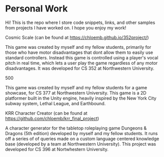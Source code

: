 # Personal Work
Hi! This is the repo where I store code snippets, links, and other samples from projects I have worked on. I hope you enjoy my work!

Cosmic Scale (can be found at https://chloemb.github.io/352project/)

This game was created by myself and my fellow students, primarily for those who have motor disadvantages that dont allow them to easily use standard controllers. Instead this game is controlled using a player's vocal pitch in real time, which lets a user play the game regardless of any motor disadvantages. It was developed for CS 352 at Northwestern University.

500 

This game was created by myself and my fellow students for a game showcase, for CS 377 at Northwestern University. This game is a 2D platformer built in the Unity engine, heavily inspired by the New York City subway system, Lethal League, and Earthbound.


KRR Character Creator (can be found at https://github.com/chloemb/krr_final_project)

A character generator for the tabletop roleplaying game Dungeons & Dragons (5th edition) developed by myself and my fellow students. It runs off a series of of queries made on a custom language centered knowledge base (developed by a team at Northwestern University). This project was developed for CS 396 at Nortwhestern University.
